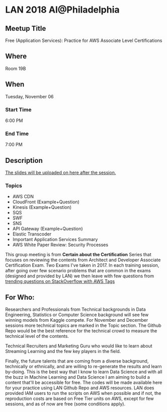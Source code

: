 # LAN 2018 AI@Philadelphia
## Meetup Title
Free (Application Services): Practice for AWS Associate Level Certifications
## Where
Room 19B

## When
Tuesday, November 06

### Start Time
6:00 PM
### End Time
7:00 PM
## Description
[The slides will be uploaded on here after the session.](https://github.com/lotusxai/LAN-Workshops)


### Topics

* AWS CDN
* CloudFront (Example+Question)
* Kinesis (Example+Question)
* SQS  
* SWF 
* SNS
* API Gateway (Example+Question)  
* Elastic Transcoder
* Important Application Services Summary
* AWS White Paper Review: Security Processes

This group meeting is from **Certain about the Certification** Series that focuses on reviewing the contents from Architect and Developer Associate Certification Exam. Two Exams I've taken in 2017. In each training session, after going over few scenario problems that are common in the exams (designed and provided by LAN) we then leave with few questions from [trending questions on StackOverflow with AWS Tags](https://stackoverflow.com/questions/tagged/amazon-web-services)


## For Who:

Researchers and Professionals from Technical backgrounds in Data Engineering, Statistics or Computer Science background will see few winning models from Kaggle compete. For November and December sessions more technical topics are marked in the Topic section. The Github Repo would be the best reference for the technical crowd to measure the technical level of the contents.

Technical Recruiters and Marketing Guru who would like to learn about Streaming Learning and the few key players in the field.

Finally, the future talents that are coming from a diverse background, technically or ethnically, and are willing to re-generate the results and learn by-doing. This is the best way that I know to learn Data Science and with all the buzz in Machine Learning and Data Science I am aiming to build a content that'll be accessible for free. The codes will be made available here for your practice using LAN Github Repo and AWS resources. LAN does provided IAM users to run the scripts on AWS when possible and if not, the reproduction costs are based on Free Tier units on AWS, except for few sessions, and as of now are free (some conditions apply).
